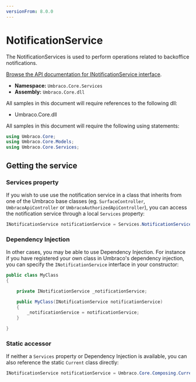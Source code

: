 ```yaml
---
versionFrom: 8.0.0
---
```


# NotificationService

The NotificationServices is used to perform operations related to backoffice notifications.

[Browse the API documentation for INotificationService interface](https://our.umbraco.com/apidocs/v8/csharp/api/Umbraco.Core.Services.INotificationService.html).

 * **Namespace:** `Umbraco.Core.Services` 
 * **Assembly:** `Umbraco.Core.dll`

 All samples in this document will require references to the following dll:

* Umbraco.Core.dll

All samples in this document will require the following using statements:

```csharp
using Umbraco.Core;
using Umbraco.Core.Models;
using Umbraco.Core.Services;
```

## Getting the service

### Services property

If you wish to use use the notification service in a class that inherits from one of the Umbraco base classes (eg. `SurfaceController`, `UmbracoApiController` or `UmbracoAuthorizedApiController`), you can access the notification service through a local `Services` property:

```csharp
INotificationService notificationService = Services.NotificationService;
```

### Dependency Injection

In other cases, you may be able to use Dependency Injection. For instance if you have registered your own class in Umbraco's dependency injection, you can specify the `INotificationService` interface in your constructor:

```csharp
public class MyClass
{

    private INotificationService _notificationService;

	public MyClass(INotificationService notificationService)
	{
		_notificationService = notificationService;
	}

}
```

### Static accessor

If neither a `Services` property or Dependency Injection is available, you can also reference the static `Current` class directly:

```csharp
INotificationService notificationService = Umbraco.Core.Composing.Current.Services.NotificationService;
```
